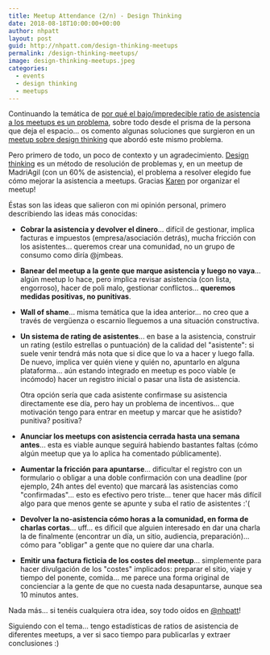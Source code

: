 ```yaml
---
title: Meetup Attendance (2/n) - Design Thinking
date: 2018-08-18T10:00:00+00:00
author: nhpatt
layout: post
guid: http://nhpatt.com/design-thinking-meetups
permalink: /design-thinking-meetups/
image: design-thinking-meetups.jpeg
categories:
  - events
  - design thinking
  - meetups
---
```


Continuando la temática de [por qué el bajo/impredecible ratio de asistencia a los meetups es un problema](http://nhpatt.com/meetup-attendance),
sobre todo desde el prisma de la persona que deja el espacio... os comento algunas soluciones que surgieron en un [meetup sobre design thinking](https://www.meetup.com/es-ES/madriagil/events/249187636/) que abordó este mismo problema.

Pero primero de todo, un poco de contexto y un agradecimiento. [Design thinking](https://en.wikipedia.org/wiki/Design_thinking) es un método de resolución
de problemas y, en un meetup de MadriAgil (con un 60% de asistencia), el problema a resolver elegido fue cómo mejorar la asistencia a meetups. 
Gracias [Karen](https://twitter.com/kcmelo) por organizar el meetup!

Éstas son las ideas que salieron con mi opinión personal, primero describiendo las ideas más conocidas:

* **Cobrar la asistencia y devolver el dinero**... difícil de gestionar, implica facturas e impuestos (empresa/asociación detrás), mucha fricción con
los asistentes... queremos crear una comunidad, no un grupo de consumo como diría @jmbeas.
* **Banear del meetup a la gente que marque asistencia y luego no vaya**... algún meetup lo hace, pero implica revisar asistencia (con lista, engorroso),
hacer de poli malo, gestionar conflictos... **queremos medidas positivas, no punitivas**.
* **Wall of shame**... misma temática que la idea anterior... no creo que a través de vergüenza o escarnio lleguemos a una situación constructiva.
* **Un sistema de rating de asistentes**... en base a la asistencia, construir un rating (estilo estrellas o puntuación) de la calidad
del "asistente": si suele venir tendrá más nota que si dice que lo va a hacer y luego falla. De nuevo, implica ver quién viene y quién no, apuntarlo en alguna 
plataforma... aún estando integrado en meetup es poco viable (e incómodo) hacer un registro inicial o pasar una lista de asistencia.

    Otra opción sería que cada asistente confirmase su asistencia directamente ese día, pero hay un problema de incentivos... 
    que motivación tengo para entrar en meetup y marcar que he asistido? punitiva? positiva?
* **Anunciar los meetups con asistencia cerrada hasta una semana antes**... esta es viable aunque seguirá habiendo bastantes faltas (cómo algún meetup que ya lo aplica ha comentado públicamente).
* **Aumentar la fricción para apuntarse**... dificultar el registro con un formulario o obligar a una doble confirmación con una deadline 
(por ejemplo, 24h antes del evento) que marcará las asistencias como "confirmadas"... esto es efectivo pero triste... tener que hacer más difícil algo para que
menos gente se apunte y suba el ratio de asistentes :'(
* **Devolver la no-asistencia cómo horas a la comunidad, en forma de charlas cortas**... uff... es díficil que alguien interesado
en dar una charla la de finalmente (encontrar un día, un sitio, audiencia, preparación)... cómo para "obligar" a gente que no quiere
dar una charla.
* **Emitir una factura ficticia de los costes del meetup**... simplemente para hacer divulgación de los "costes" implicados:
preparar el sitio, viaje y tiempo del ponente, comida... me parece una forma original de concienciar a la gente de que no cuesta nada desapuntarse, aunque sea 10 minutos antes.

Nada más... si tenéis cualquiera otra idea, soy todo oídos en [@nhpatt](https://twitter.com/nhpatt)!

Siguiendo con el tema... tengo estadísticas de ratios de asistencia de diferentes meetups, a ver si saco tiempo para publicarlas y extraer conclusiones :)